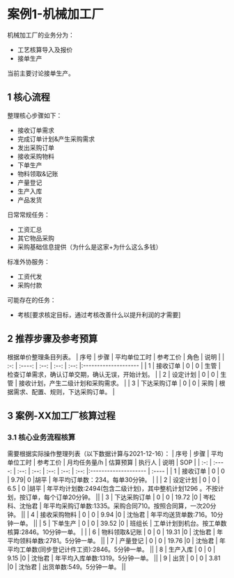 # 案例1-机械加工厂
机械加工厂的业务分为：  
* 工艺核算导入及报价
* 接单生产  

当前主要讨论接单生产。

## 1 核心流程
整理核心步骤如下：  
* 接收订单需求  
* 完成订单计划&产生采购需求  
* 发出采购订单  
* 接收采购物料  
* 下单生产
* 物料领取&记账  
* 产量登记
* 生产入库
* 产品发货  

日常常规任务：  
* 工资汇总  
* 其它物品采购  
* 采购基础信息提供（为什么是这家+为什么这么多钱）  

标准外协服务：
* 工资代发
* 采购付款

可能存在的任务：  
* 考核[要求核定目标，通过考核改善什么以提升利润的才需要]  


## 2 推荐步骤及参考预算  
根据单价整理条目列表。
| 序号 | 步骤   | 平均单位工时 | 参考工价 | 角色 | 说明 |
| :-: | :----: | :--: | :--: | :--: |:-------------------- |
| 1 | 接收订单 |  0 | 0 | 生管 | 检查订单需求，确认订单交期，确认无误，开始计划。 |
| 2 | 设定计划 |  0 | 0 | 生管 | 接收计划，产生二级计划和采购需求。 |
| 3 | 下达采购订单 |  0 | 0 | 采购 | 根据需求、配置、规则，下达采购订单。 |

## 3 案例-XX加工厂核算过程

### 3.1 核心业务流程核算
需要根据实际操作整理列表（以下数据计算与2021-12-16）：
| 序号 | 步骤   | 平均单位工时 | 参考工价 | 月均任务量/h | 估算预算 | 执行人 | 说明 | SOP |
| :-: | :----: | :--:       | :--:   | :--:      | :--:   | :--:  |:-------------------- | :---- |
| 1 | 接收订单 |  0 | 0 | 9.79| 0 |胡平 | 年平均订单数：234。每单30分钟。 | |
| 2 | 设定计划 |  0 | 0 | 6.5 | 0 |胡平 | 年平均计划数:2494(包含二级计划)，其中整机计划1296 。不按计划，按订单，每个订单20分钟。 ||
| 3 | 下达采购订单 |  0 | 0 | 19.72 |0 | 岑松科、沈怡君 | 年平均采购订单数:1335。采购合同710。按照合同算，一次20分钟。 ||
| 4 | 接收采购物料 |  0 | 0 | 9.94 |0 | 沈怡君 | 年平均送货单数:716。10分钟一单。 ||
| 5 | 下单生产 |  0 | 0 | 39.52 |0 | 班组长 | 工单计划到机台。按工单数核算:2846。10分钟一单。 | |
| 6 | 物料领取&记账 |  0 | 0 | 19.31 |0 | 沈怡君 | 年平均领料单数:2781。5分钟一单。 ||
| 7 | 产量登记 |  0 | 0 | 19.76 |0 | 沈怡君 | 年平均工单数(同步登记计件工资):2846。5分钟一单。 ||
| 8 | 生产入库 |  0 | 0 | 9.15 |0 | 沈怡君 | 年平均入库单数:1319。5分钟一单。 ||
| 9 | 出货 |  0 | 0 | 3.81 |0 | 沈怡君 | 出货单数:549。5分钟一单。 ||
